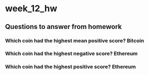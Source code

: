 # week_12_hw

## Questions to answer from homework

### Which coin had the highest mean positive score? Bitcoin
### Which coin had the highest negative score? Ethereum
### Which coin had the highest positive score? Ethereum

